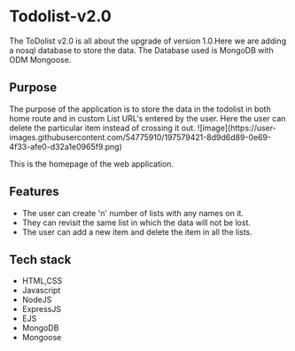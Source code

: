 # Todolist-v2.0
The ToDolist v2.0 is all about the upgrade of version 1.0.Here we are adding a nosql database to store the data.
The Database used is MongoDB with ODM Mongoose.
<h2>Purpose</h2>
The purpose of the application is to store the data in the todolist in both home route and in custom List URL's entered by the user.
Here the user can delete the particular item instead of crossing it out.
![image](https://user-images.githubusercontent.com/54775910/197579421-8d9d6d89-0e69-4f33-afe0-d32a1e0965f9.png)

This is the homepage of the web application.
<h2>Features</h2>
<ul>
<li>The user can create 'n' number of lists with any names on it. </li>
<li>They can revisit the same list in which the data will not be lost. </li>
<li> The user can add a new item and delete the item in all the lists.</li>
</ul>
<h2>Tech stack</h2>
<ul>
<li>HTML,CSS</li>
<li>Javascript</li>
<li>NodeJS</li>
<li>ExpressJS</li>
<li>EJS</li>
<li>MongoDB</li>
<li>Mongoose</li>
</ul>
